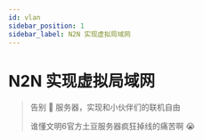 ```yaml
---
id: vlan
sidebar_position: 1
sidebar_label: N2N 实现虚拟局域网
---
```


# N2N 实现虚拟局域网

> 告别 🥔 服务器，实现和小伙伴们的联机自由
>
> 谁懂文明6官方土豆服务器疯狂掉线的痛苦啊 😭